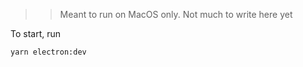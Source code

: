>> Meant to run on MacOS only.
Not much to write here yet

To start, run
```bash
yarn electron:dev
```
